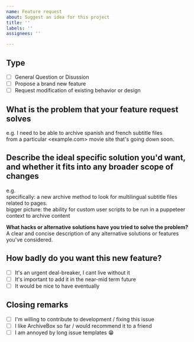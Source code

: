 ```yaml
---
name: Feature request
about: Suggest an idea for this project
title: ''
labels: ''
assignees: ''

---
```


## Type 

 - [ ] General Question or Disussion
 - [ ] Propose a brand new feature
 - [ ] Request modification of existing behavior or design

## What is the problem that your feature request solves
e.g. I need to be able to archive spanish and french subtitle files  
from a particular <example.com> movie site that's going down soon.

## Describe the ideal specific solution you'd want, and whether it fits into any broader scope of changes
e.g.  
  specifically: a new archive method to look for multilingual subtitle files related to pages.  
  bigger picture: the ability for custom user scripts to be run in a puppeteer context to archive content

**What hacks or alternative solutions have you tried to solve the problem?**  
A clear and concise description of any alternative solutions or features you've considered.

## How badly do you want this new feature?

 - [ ] It's an urgent deal-breaker, I cant live without it
 - [ ] It's important to add it in the near-mid term future
 - [ ] It would be nice to have eventually

## Closing remarks

 - [ ] I'm willing to contribute to development / fixing this issue
 - [ ] I like ArchiveBox so far / would recommend it to a friend
 - [ ] I am annoyed by long issue templates 😁
